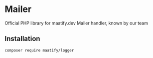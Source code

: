 # Mailer
Official PHP library for maatify.dev Mailer handler, known by our team

## Installation

    composer require maatify/logger
    
